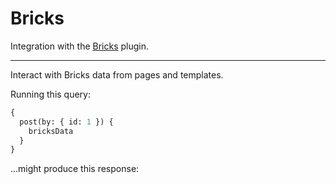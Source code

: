 # Bricks

Integration with the <a href="https://bricksbuilder.io/" target="_blank" rel="nofollow">Bricks</a> plugin.

<!-- [Watch “How to use the Bricks extension” on YouTube](https://www.youtube.com/watch?v=@todo) -->

---

<!-- @todo: Complete Bricks docs -->

Interact with Bricks data from pages and templates.

Running this query:

```graphql
{
  post(by: { id: 1 }) {
    bricksData
  }
}
```

...might produce this response:

```json

```
